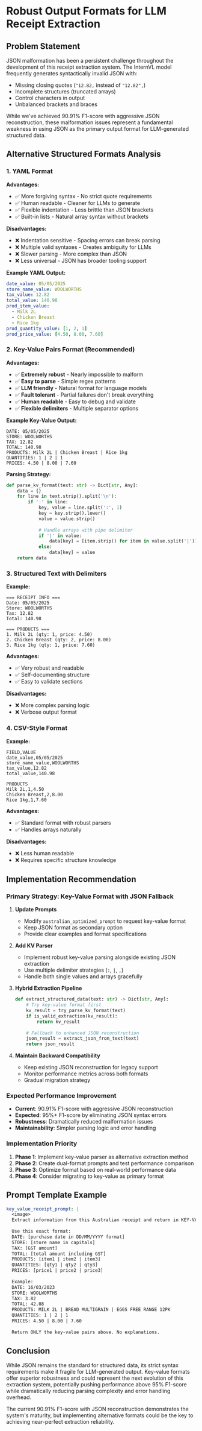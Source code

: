 # Robust Output Formats for LLM Receipt Extraction

## Problem Statement

JSON malformation has been a persistent challenge throughout the development of this receipt extraction system. The InternVL model frequently generates syntactically invalid JSON with:

- Missing closing quotes (`"12.82,` instead of `"12.82",`)
- Incomplete structures (truncated arrays)
- Control characters in output
- Unbalanced brackets and braces

While we've achieved 90.91% F1-score with aggressive JSON reconstruction, these malformation issues represent a fundamental weakness in using JSON as the primary output format for LLM-generated structured data.

## Alternative Structured Formats Analysis

### 1. YAML Format

**Advantages:**
- ✅ More forgiving syntax - No strict quote requirements
- ✅ Human readable - Cleaner for LLMs to generate  
- ✅ Flexible indentation - Less brittle than JSON brackets
- ✅ Built-in lists - Natural array syntax without brackets

**Disadvantages:**
- ❌ Indentation sensitive - Spacing errors can break parsing
- ❌ Multiple valid syntaxes - Creates ambiguity for LLMs
- ❌ Slower parsing - More complex than JSON
- ❌ Less universal - JSON has broader tooling support

**Example YAML Output:**
```yaml
date_value: 05/05/2025
store_name_value: WOOLWORTHS
tax_value: 12.82
total_value: 140.98
prod_item_value:
  - Milk 2L
  - Chicken Breast
  - Rice 1kg
prod_quantity_value: [1, 2, 1]
prod_price_value: [4.50, 8.00, 7.60]
```

### 2. Key-Value Pairs Format (Recommended)

**Advantages:**
- ✅ **Extremely robust** - Nearly impossible to malform
- ✅ **Easy to parse** - Simple regex patterns
- ✅ **LLM friendly** - Natural format for language models
- ✅ **Fault tolerant** - Partial failures don't break everything
- ✅ **Human readable** - Easy to debug and validate
- ✅ **Flexible delimiters** - Multiple separator options

**Example Key-Value Output:**
```
DATE: 05/05/2025
STORE: WOOLWORTHS  
TAX: 12.82
TOTAL: 140.98
PRODUCTS: Milk 2L | Chicken Breast | Rice 1kg
QUANTITIES: 1 | 2 | 1
PRICES: 4.50 | 8.00 | 7.60
```

**Parsing Strategy:**
```python
def parse_kv_format(text: str) -> Dict[str, Any]:
    data = {}
    for line in text.strip().split('\n'):
        if ':' in line:
            key, value = line.split(':', 1)
            key = key.strip().lower()
            value = value.strip()
            
            # Handle arrays with pipe delimiter
            if '|' in value:
                data[key] = [item.strip() for item in value.split('|')]
            else:
                data[key] = value
    return data
```

### 3. Structured Text with Delimiters

**Example:**
```
=== RECEIPT INFO ===
Date: 05/05/2025
Store: WOOLWORTHS
Tax: 12.82
Total: 140.98

=== PRODUCTS ===
1. Milk 2L (qty: 1, price: 4.50)
2. Chicken Breast (qty: 2, price: 8.00)
3. Rice 1kg (qty: 1, price: 7.60)
```

**Advantages:**
- ✅ Very robust and readable
- ✅ Self-documenting structure
- ✅ Easy to validate sections

**Disadvantages:**
- ❌ More complex parsing logic
- ❌ Verbose output format

### 4. CSV-Style Format

**Example:**
```
FIELD,VALUE
date_value,05/05/2025
store_name_value,WOOLWORTHS
tax_value,12.82
total_value,140.98

PRODUCTS
Milk 2L,1,4.50
Chicken Breast,2,8.00
Rice 1kg,1,7.60
```

**Advantages:**
- ✅ Standard format with robust parsers
- ✅ Handles arrays naturally

**Disadvantages:**
- ❌ Less human readable
- ❌ Requires specific structure knowledge

## Implementation Recommendation

### Primary Strategy: Key-Value Format with JSON Fallback

1. **Update Prompts**
   - Modify `australian_optimized_prompt` to request key-value format
   - Keep JSON format as secondary option
   - Provide clear examples and format specifications

2. **Add KV Parser**
   - Implement robust key-value parsing alongside existing JSON extraction
   - Use multiple delimiter strategies (`:`, `|`, `,`)
   - Handle both single values and arrays gracefully

3. **Hybrid Extraction Pipeline**
   ```python
   def extract_structured_data(text: str) -> Dict[str, Any]:
       # Try key-value format first
       kv_result = try_parse_kv_format(text)
       if is_valid_extraction(kv_result):
           return kv_result
       
       # Fallback to enhanced JSON reconstruction
       json_result = extract_json_from_text(text)
       return json_result
   ```

4. **Maintain Backward Compatibility**
   - Keep existing JSON reconstruction for legacy support
   - Monitor performance metrics across both formats
   - Gradual migration strategy

### Expected Performance Improvement

- **Current**: 90.91% F1-score with aggressive JSON reconstruction
- **Expected**: 95%+ F1-score by eliminating JSON syntax errors
- **Robustness**: Dramatically reduced malformation issues
- **Maintainability**: Simpler parsing logic and error handling

### Implementation Priority

1. **Phase 1**: Implement key-value parser as alternative extraction method
2. **Phase 2**: Create dual-format prompts and test performance comparison
3. **Phase 3**: Optimize format based on real-world performance data
4. **Phase 4**: Consider migrating to key-value as primary format

## Prompt Template Example

```yaml
key_value_receipt_prompt: |
  <image>
  Extract information from this Australian receipt and return in KEY-VALUE format.
  
  Use this exact format:
  DATE: [purchase date in DD/MM/YYYY format]
  STORE: [store name in capitals]
  TAX: [GST amount]
  TOTAL: [total amount including GST]
  PRODUCTS: [item1 | item2 | item3]
  QUANTITIES: [qty1 | qty2 | qty3]
  PRICES: [price1 | price2 | price3]
  
  Example:
  DATE: 16/03/2023
  STORE: WOOLWORTHS
  TAX: 3.82
  TOTAL: 42.08
  PRODUCTS: MILK 2L | BREAD MULTIGRAIN | EGGS FREE RANGE 12PK
  QUANTITIES: 1 | 2 | 1
  PRICES: 4.50 | 8.00 | 7.60
  
  Return ONLY the key-value pairs above. No explanations.
```

## Conclusion

While JSON remains the standard for structured data, its strict syntax requirements make it fragile for LLM-generated output. Key-value formats offer superior robustness and could represent the next evolution of this extraction system, potentially pushing performance above 95% F1-score while dramatically reducing parsing complexity and error handling overhead.

The current 90.91% F1-score with JSON reconstruction demonstrates the system's maturity, but implementing alternative formats could be the key to achieving near-perfect extraction reliability.